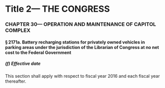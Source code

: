 
# Title 2— THE CONGRESS
### CHAPTER 30— OPERATION AND MAINTENANCE OF CAPITOL COMPLEX
#### § 2171a. Battery recharging stations for privately owned vehicles in parking areas under the jurisdiction of the Librarian of Congress at no net cost to the Federal Government
##### (f) Effective date

This section shall apply with respect to fiscal year 2016 and each fiscal year thereafter.
